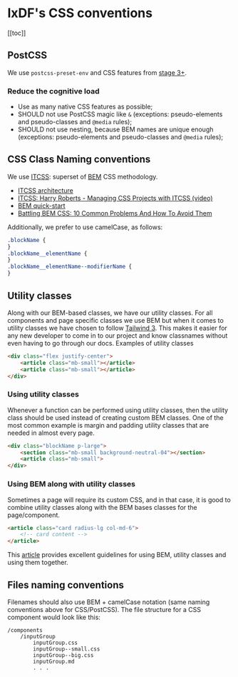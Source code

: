 # IxDF's CSS conventions

[[toc]]

## PostCSS

We use `postcss-preset-env` and CSS features from [stage 3+](https://preset-env.cssdb.org/features#stage-3).

### Reduce the cognitive load

-   Use as many native CSS features as possible;
-   SHOULD not use PostCSS magic like `&` (exceptions: pseudo-elements and pseudo-classes and `@media` rules);
-   SHOULD not use nesting, because BEM names are unique enough (exceptions: pseudo-elements and pseudo-classes and `@media` rules);

## CSS Class Naming conventions

We use [ITCSS](http://www.creativebloq.com/web-design/manage-large-css-projects-itcss-101517528): superset of
[BEM](http://getbem.com/introduction/) CSS methodology.

-   [ITCSS architecture](https://www.xfive.co/blog/itcss-scalable-maintainable-css-architecture/)
-   [ITCSS: Harry Roberts - Managing CSS Projects with ITCSS (video)](https://youtu.be/1OKZOV-iLj4?t=404)
-   [BEM quick-start](https://en.bem.info/methodology/quick-start)
-   [Battling BEM CSS: 10 Common Problems And How To Avoid Them](https://www.smashingmagazine.com/2016/06/battling-bem-extended-edition-common-problems-and-how-to-avoid-them/)

Additionally, we prefer to use camelCase, as follows:

```css
.blockName {
}
.blockName__elementName {
}
.blockName__elementName--modifierName {
}
```

## Utility classes

Along with our BEM-based classes, we have our utility classes. For all components and page specific classes we use BEM but when it comes to utility classes we have chosen to follow [Tailwind 3](https://tailwindcss.com/). This makes it easier for any new developer to come in to our project and know classnames without even having to go through our docs. Examples of utility classes

```html
<div class="flex justify-center">
    <article class="mb-small"></article>
    <article class="mb-small"></article>
</div>
```

### Using utility classes

Whenever a function can be performed using utility classes, then the utility class should be used instead of creating custom BEM classes. One of the most common example is margin and padding utility classes that are needed in almost every page.

```html
<div class="blockName p-large">
    <section class="mb-small background-neutral-04"></section>
    <article class="mb-small">
</div>
```

### Using BEM along with utility classes

Sometimes a page will require its custom CSS, and in that case, it is good to combine utility classes along with the BEM bases classes for the page/component.

```html
<article class="card radius-lg col-md-6">
    <!-- card content -->
</article>
```

This [article](https://css-tricks.com/building-a-scalable-css-architecture-with-bem-and-utility-classes/) provides excellent guidelines for using BEM, utility classes and using them together.

## Files naming conventions

Filenames should also use BEM + camelCase notation (same naming conventions above for CSS/PostCSS). The file structure for
a CSS component would look like this:

```
/components
    /inputGroup
        inputGroup.css
        inputGroup--small.css
        inputGroup--big.css
        inputGroup.md
        . . .
```
